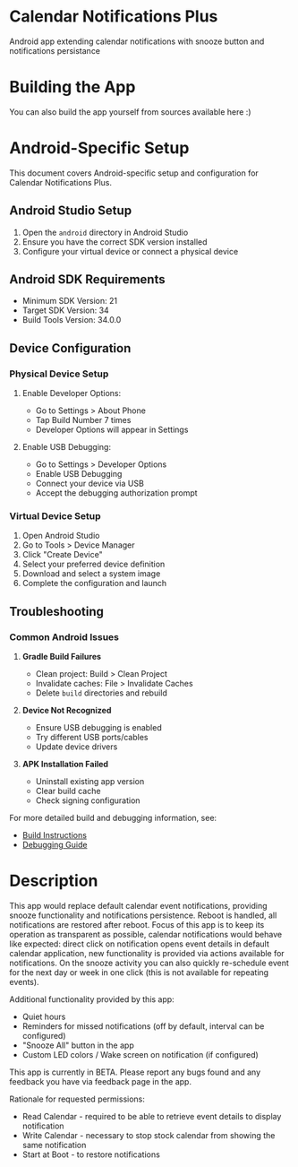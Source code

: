 # Calendar Notifications Plus
Android app extending calendar notifications with snooze button and notifications persistance

# Building the App
You can also build the app yourself from sources available here :)

# Android-Specific Setup

This document covers Android-specific setup and configuration for Calendar Notifications Plus.

## Android Studio Setup

1. Open the `android` directory in Android Studio
2. Ensure you have the correct SDK version installed
3. Configure your virtual device or connect a physical device

## Android SDK Requirements

- Minimum SDK Version: 21
- Target SDK Version: 34
- Build Tools Version: 34.0.0

## Device Configuration

### Physical Device Setup

1. Enable Developer Options:
   - Go to Settings > About Phone
   - Tap Build Number 7 times
   - Developer Options will appear in Settings

2. Enable USB Debugging:
   - Go to Settings > Developer Options
   - Enable USB Debugging
   - Connect your device via USB
   - Accept the debugging authorization prompt

### Virtual Device Setup

1. Open Android Studio
2. Go to Tools > Device Manager
3. Click "Create Device"
4. Select your preferred device definition
5. Download and select a system image
6. Complete the configuration and launch

## Troubleshooting

### Common Android Issues

1. **Gradle Build Failures**
   - Clean project: Build > Clean Project
   - Invalidate caches: File > Invalidate Caches
   - Delete `build` directories and rebuild

2. **Device Not Recognized**
   - Ensure USB debugging is enabled
   - Try different USB ports/cables
   - Update device drivers

3. **APK Installation Failed**
   - Uninstall existing app version
   - Clear build cache
   - Check signing configuration

For more detailed build and debugging information, see:
- [Build Instructions](../docs/BUILD.md)
- [Debugging Guide](../docs/DEBUG.md)

# Description
This app would replace default calendar event notifications, providing snooze functionality and notifications persistence. Reboot is handled, all notifications are restored after reboot. Focus of this app is to keep its operation as transparent as possible, calendar notifications would behave like expected: direct click on notification opens event details in default calendar application, new functionality is provided via actions available for notifications.
On the snooze activity you can also quickly re-schedule event for the next day or week in one click (this is not available for repeating events).

Additional functionality provided by this app: 
* Quiet hours
* Reminders for missed notifications (off by default, interval can be configured)
* "Snooze All" button in the app
* Custom LED colors / Wake screen on notification (if configured)

This app is currently in BETA. Please report any bugs found and any feedback you have via feedback page in the app.

Rationale for requested permissions: 
* Read Calendar - required to be able to retrieve event details to display notification
* Write Calendar - necessary to stop stock calendar from showing the same notification 
* Start at Boot - to restore notifications
